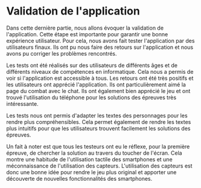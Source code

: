 # Validation de l'application

Dans cette dernière partie, nous allons évoquer la validation de l'application. Cette étape est importante pour garantir une bonne expérience utilisateur. Pour cela, nous avons fait tester l'application par des utilisateurs finaux. Ils ont pu nous faire des retours sur l'application et nous avons pu corriger les problèmes rencontrés.

Les tests ont été réalisés sur des utilisateurs de différents âges et de différents niveaux de compétences en informatique. Cela nous a permis de voir si l'application est accessible à tous. Les retours ont été très positifs et les utilisateurs ont apprécié l'application. Ils ont particulièrement aimé la page du combat avec le chat. Ils ont également bien apprécié le jeu et ont trouvé l'utilisation du téléphone pour les solutions des épreuves très intéressante.

Les tests nous ont permis d'adapter les textes des personnages pour les rendre plus compréhensibles. Cela permet également de rendre les textes plus intuitifs pour que les utilisateurs trouvent facilement les solutions des épreuves.

Un fait à noter est que tous les testeurs ont eu le réflexe, pour la première épreuve, de chercher la solution au travers du toucher de l'écran. Cela montre une habitude de l'utilisation tactile des smartphones et une méconnaissance de l'utilisation des capteurs. L'utilisation des capteurs est donc une bonne idée pour rendre le jeu plus original et apporter une découverte de nouvelles fonctionnalités des smartphones.
